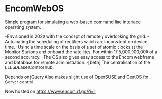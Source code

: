 # EncomWebOS
Simple program for simulating a web-based command line interface operating system. 

-Envisioned in 2020 with the concept of remotely overlooking the grid.
-Automating the scheduling of rectifiers which are inconsitent on device time.
-Using a time scale on the basis of a set of atomic clocks at the Monitor Stations and onboard the satellites. For within 1/15,000,000,000 of a second accuracy. 
-The OS also gives easy access to the Encom webframe and Database for remote administration. 
-[beta] The centralisation of the LLLSDLaserControl hub. 


Depends on jQuery
Also makes slight use of OpenSUSE and CentOS for Server control.

Now hosted on https://www.encom.rf.gd/?i=1

